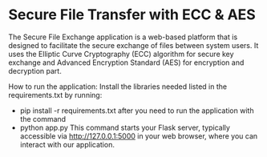 # Secure File Transfer with ECC & AES

The Secure File Exchange application is a web-based platform that is designed to facilitate the 
secure exchange of files between system users. It uses the Elliptic Curve Cryptography (ECC) 
algorithm for secure key exchange and Advanced Encryption Standard (AES) for encryption and 
decryption part. 


How to run the application:
Install the libraries needed listed in the requirements.txt by running: 
- pip install -r requirements.txt 
after you need to run the application with the command 
- python app.py
This command starts your Flask server, typically accessible via http://127.0.0.1:5000 in your web browser, where you can interact with our application.
